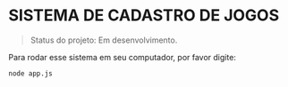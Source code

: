 <h1>SISTEMA DE CADASTRO DE JOGOS</h1>

> Status do projeto: Em desenvolvimento.

Para rodar esse sistema em seu computador, por favor digite:

```
node app.js
```
